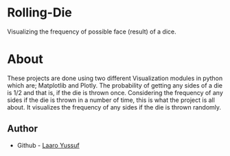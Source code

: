 # Rolling-Die
Visualizing the frequency of possible face (result) of a dice.

# About
These projects are done using two different Visualization modules in python which are; Matplotlib and Plotly.
The probability of getting any sides of a die is 1/2 and that is, if the die is thrown once.
Considering the frequency of any sides if the die is thrown in a number of time, this is what the project is all about.
It visualizes the frequency of any sides if the die is thrown randomly.

## Author
- Github - [Laaro Yussuf](https://www.github.com/Laaroyussuf)
 
